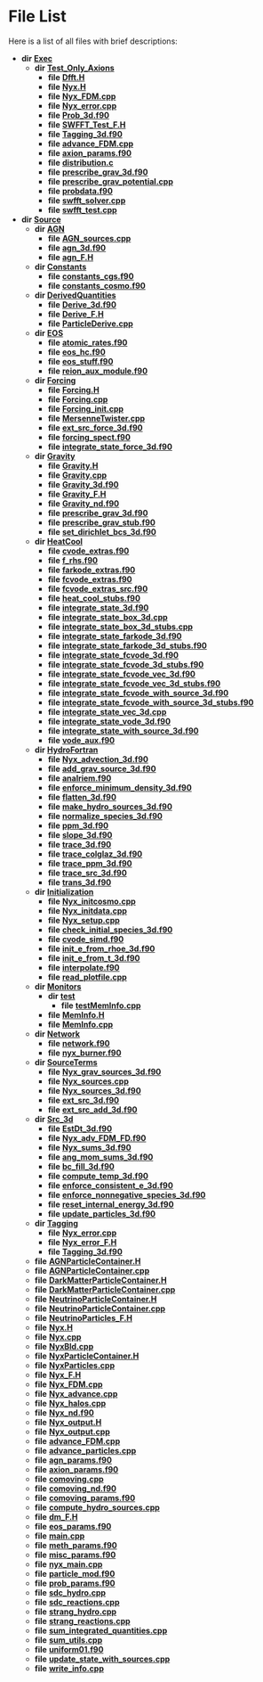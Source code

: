 
# File List

Here is a list of all files with brief descriptions:


* **dir** [**Exec**](dir_43a12cefb7942b6f49b5b628aafd3192.md)   
  * **dir** [**Test\_Only\_Axions**](dir_eb24725df855cf6c732a19e4912f662a.md)   
    * **file** [**Dfft.H**](Dfft_8H.md)   
    * **file** [**Nyx.H**](Exec_2Test__Only__Axions_2Nyx_8H.md)   
    * **file** [**Nyx\_FDM.cpp**](Exec_2Test__Only__Axions_2Nyx__FDM_8cpp.md) 
    * **file** [**Nyx\_error.cpp**](Exec_2Test__Only__Axions_2Nyx__error_8cpp.md)   
    * **file** [**Prob\_3d.f90**](Prob__3d_8f90.md)   
    * **file** [**SWFFT\_Test\_F.H**](SWFFT__Test__F_8H.md)   
    * **file** [**Tagging\_3d.f90**](Exec_2Test__Only__Axions_2Tagging__3d_8f90.md)   
    * **file** [**advance\_FDM.cpp**](Exec_2Test__Only__Axions_2advance__FDM_8cpp.md) 
    * **file** [**axion\_params.f90**](Exec_2Test__Only__Axions_2axion__params_8f90.md)   
    * **file** [**distribution.c**](distribution_8c.md)   
    * **file** [**prescribe\_grav\_3d.f90**](Exec_2Test__Only__Axions_2prescribe__grav__3d_8f90.md)   
    * **file** [**prescribe\_grav\_potential.cpp**](prescribe__grav__potential_8cpp.md) 
    * **file** [**probdata.f90**](probdata_8f90.md)   
    * **file** [**swfft\_solver.cpp**](swfft__solver_8cpp.md)   
    * **file** [**swfft\_test.cpp**](swfft__test_8cpp.md)   
* **dir** [**Source**](dir_74389ed8173ad57b461b9d623a1f3867.md)   
  * **dir** [**AGN**](dir_ae7083928535d9dc761b73e4a2ad022f.md)   
    * **file** [**AGN\_sources.cpp**](AGN__sources_8cpp.md) 
    * **file** [**agn\_3d.f90**](agn__3d_8f90.md)   
    * **file** [**agn\_F.H**](agn__F_8H.md)   
  * **dir** [**Constants**](dir_07f778f17d33213a19d33863e392ca9b.md)   
    * **file** [**constants\_cgs.f90**](constants__cgs_8f90.md)   
    * **file** [**constants\_cosmo.f90**](constants__cosmo_8f90.md)   
  * **dir** [**DerivedQuantities**](dir_2c61180f16f9dfbd2bd571bcae5f2822.md)   
    * **file** [**Derive\_3d.f90**](Derive__3d_8f90.md)   
    * **file** [**Derive\_F.H**](Derive__F_8H.md)   
    * **file** [**ParticleDerive.cpp**](ParticleDerive_8cpp.md) 
  * **dir** [**EOS**](dir_2a6406f09975eea078703cc63b0e3416.md)   
    * **file** [**atomic\_rates.f90**](atomic__rates_8f90.md)   
    * **file** [**eos\_hc.f90**](eos__hc_8f90.md)   
    * **file** [**eos\_stuff.f90**](eos__stuff_8f90.md)   
    * **file** [**reion\_aux\_module.f90**](reion__aux__module_8f90.md)   
  * **dir** [**Forcing**](dir_45682215f16eaf57f766b3c547de68bc.md)   
    * **file** [**Forcing.H**](Forcing_8H.md)   
    * **file** [**Forcing.cpp**](Forcing_8cpp.md)   
    * **file** [**Forcing\_init.cpp**](Forcing__init_8cpp.md)   
    * **file** [**MersenneTwister.cpp**](MersenneTwister_8cpp.md)   
    * **file** [**ext\_src\_force\_3d.f90**](ext__src__force__3d_8f90.md)   
    * **file** [**forcing\_spect.f90**](forcing__spect_8f90.md)   
    * **file** [**integrate\_state\_force\_3d.f90**](integrate__state__force__3d_8f90.md)   
  * **dir** [**Gravity**](dir_fdbf5007869eac89a42b1cd44aeda050.md)   
    * **file** [**Gravity.H**](Gravity_8H.md)   
    * **file** [**Gravity.cpp**](Gravity_8cpp.md)   
    * **file** [**Gravity\_3d.f90**](Gravity__3d_8f90.md)   
    * **file** [**Gravity\_F.H**](Gravity__F_8H.md)   
    * **file** [**Gravity\_nd.f90**](Gravity__nd_8f90.md)   
    * **file** [**prescribe\_grav\_3d.f90**](Source_2Gravity_2prescribe__grav__3d_8f90.md)   
    * **file** [**prescribe\_grav\_stub.f90**](prescribe__grav__stub_8f90.md) 
    * **file** [**set\_dirichlet\_bcs\_3d.f90**](set__dirichlet__bcs__3d_8f90.md)   
  * **dir** [**HeatCool**](dir_8c890215953ac09098af8cb94c8b9fc0.md)   
    * **file** [**cvode\_extras.f90**](cvode__extras_8f90.md)   
    * **file** [**f\_rhs.f90**](f__rhs_8f90.md)   
    * **file** [**farkode\_extras.f90**](farkode__extras_8f90.md)   
    * **file** [**fcvode\_extras.f90**](fcvode__extras_8f90.md)   
    * **file** [**fcvode\_extras\_src.f90**](fcvode__extras__src_8f90.md)   
    * **file** [**heat\_cool\_stubs.f90**](heat__cool__stubs_8f90.md)   
    * **file** [**integrate\_state\_3d.f90**](integrate__state__3d_8f90.md)   
    * **file** [**integrate\_state\_box\_3d.cpp**](integrate__state__box__3d_8cpp.md)   
    * **file** [**integrate\_state\_box\_3d\_stubs.cpp**](integrate__state__box__3d__stubs_8cpp.md)   
    * **file** [**integrate\_state\_farkode\_3d.f90**](integrate__state__farkode__3d_8f90.md)   
    * **file** [**integrate\_state\_farkode\_3d\_stubs.f90**](integrate__state__farkode__3d__stubs_8f90.md)   
    * **file** [**integrate\_state\_fcvode\_3d.f90**](integrate__state__fcvode__3d_8f90.md)   
    * **file** [**integrate\_state\_fcvode\_3d\_stubs.f90**](integrate__state__fcvode__3d__stubs_8f90.md)   
    * **file** [**integrate\_state\_fcvode\_vec\_3d.f90**](integrate__state__fcvode__vec__3d_8f90.md)   
    * **file** [**integrate\_state\_fcvode\_vec\_3d\_stubs.f90**](integrate__state__fcvode__vec__3d__stubs_8f90.md)   
    * **file** [**integrate\_state\_fcvode\_with\_source\_3d.f90**](integrate__state__fcvode__with__source__3d_8f90.md)   
    * **file** [**integrate\_state\_fcvode\_with\_source\_3d\_stubs.f90**](integrate__state__fcvode__with__source__3d__stubs_8f90.md)   
    * **file** [**integrate\_state\_vec\_3d.cpp**](integrate__state__vec__3d_8cpp.md)   
    * **file** [**integrate\_state\_vode\_3d.f90**](integrate__state__vode__3d_8f90.md)   
    * **file** [**integrate\_state\_with\_source\_3d.f90**](integrate__state__with__source__3d_8f90.md)   
    * **file** [**vode\_aux.f90**](vode__aux_8f90.md)   
  * **dir** [**HydroFortran**](dir_1fab266cd447ad3f3624320661f845f1.md)   
    * **file** [**Nyx\_advection\_3d.f90**](Nyx__advection__3d_8f90.md)   
    * **file** [**add\_grav\_source\_3d.f90**](add__grav__source__3d_8f90.md)   
    * **file** [**analriem.f90**](analriem_8f90.md)   
    * **file** [**enforce\_minimum\_density\_3d.f90**](enforce__minimum__density__3d_8f90.md)   
    * **file** [**flatten\_3d.f90**](flatten__3d_8f90.md)   
    * **file** [**make\_hydro\_sources\_3d.f90**](make__hydro__sources__3d_8f90.md)   
    * **file** [**normalize\_species\_3d.f90**](normalize__species__3d_8f90.md)   
    * **file** [**ppm\_3d.f90**](ppm__3d_8f90.md)   
    * **file** [**slope\_3d.f90**](slope__3d_8f90.md)   
    * **file** [**trace\_3d.f90**](trace__3d_8f90.md)   
    * **file** [**trace\_colglaz\_3d.f90**](trace__colglaz__3d_8f90.md)   
    * **file** [**trace\_ppm\_3d.f90**](trace__ppm__3d_8f90.md)   
    * **file** [**trace\_src\_3d.f90**](trace__src__3d_8f90.md)   
    * **file** [**trans\_3d.f90**](trans__3d_8f90.md)   
  * **dir** [**Initialization**](dir_71a4420ed1f8982e7234eb6a0b7e6d5d.md)   
    * **file** [**Nyx\_initcosmo.cpp**](Nyx__initcosmo_8cpp.md) 
    * **file** [**Nyx\_initdata.cpp**](Nyx__initdata_8cpp.md)   
    * **file** [**Nyx\_setup.cpp**](Nyx__setup_8cpp.md)   
    * **file** [**check\_initial\_species\_3d.f90**](check__initial__species__3d_8f90.md)   
    * **file** [**cvode\_simd.f90**](cvode__simd_8f90.md)   
    * **file** [**init\_e\_from\_rhoe\_3d.f90**](init__e__from__rhoe__3d_8f90.md)   
    * **file** [**init\_e\_from\_t\_3d.f90**](init__e__from__t__3d_8f90.md)   
    * **file** [**interpolate.f90**](interpolate_8f90.md)   
    * **file** [**read\_plotfile.cpp**](read__plotfile_8cpp.md) 
  * **dir** [**Monitors**](dir_4fa83310393b8822261146acd1fffc8a.md)   
    * **dir** [**test**](dir_80170d04f92b6d8c8d97635e5a71d14a.md)   
      * **file** [**testMemInfo.cpp**](testMemInfo_8cpp.md)   
    * **file** [**MemInfo.H**](MemInfo_8H.md)   
    * **file** [**MemInfo.cpp**](MemInfo_8cpp.md) 
  * **dir** [**Network**](dir_42bb2cb79beb2277fb25f45fdc565a0d.md)   
    * **file** [**network.f90**](network_8f90.md)   
    * **file** [**nyx\_burner.f90**](nyx__burner_8f90.md)   
  * **dir** [**SourceTerms**](dir_7c1c0d2e2a0285e12a54f57a60f809aa.md)   
    * **file** [**Nyx\_grav\_sources\_3d.f90**](Nyx__grav__sources__3d_8f90.md)   
    * **file** [**Nyx\_sources.cpp**](Nyx__sources_8cpp.md) 
    * **file** [**Nyx\_sources\_3d.f90**](Nyx__sources__3d_8f90.md)   
    * **file** [**ext\_src\_3d.f90**](ext__src__3d_8f90.md)   
    * **file** [**ext\_src\_add\_3d.f90**](ext__src__add__3d_8f90.md)   
  * **dir** [**Src\_3d**](dir_723248e6e98dc7cb10ec13b7569a328c.md)   
    * **file** [**EstDt\_3d.f90**](EstDt__3d_8f90.md)   
    * **file** [**Nyx\_adv\_FDM\_FD.f90**](Nyx__adv__FDM__FD_8f90.md)   
    * **file** [**Nyx\_sums\_3d.f90**](Nyx__sums__3d_8f90.md)   
    * **file** [**ang\_mom\_sums\_3d.f90**](ang__mom__sums__3d_8f90.md)   
    * **file** [**bc\_fill\_3d.f90**](bc__fill__3d_8f90.md)   
    * **file** [**compute\_temp\_3d.f90**](compute__temp__3d_8f90.md)   
    * **file** [**enforce\_consistent\_e\_3d.f90**](enforce__consistent__e__3d_8f90.md)   
    * **file** [**enforce\_nonnegative\_species\_3d.f90**](enforce__nonnegative__species__3d_8f90.md)   
    * **file** [**reset\_internal\_energy\_3d.f90**](reset__internal__energy__3d_8f90.md)   
    * **file** [**update\_particles\_3d.f90**](update__particles__3d_8f90.md)   
  * **dir** [**Tagging**](dir_c14a965952b26c2f69053cc66c8fb69f.md)   
    * **file** [**Nyx\_error.cpp**](Source_2Tagging_2Nyx__error_8cpp.md) 
    * **file** [**Nyx\_error\_F.H**](Nyx__error__F_8H.md)   
    * **file** [**Tagging\_3d.f90**](Source_2Tagging_2Tagging__3d_8f90.md)   
  * **file** [**AGNParticleContainer.H**](AGNParticleContainer_8H.md)   
  * **file** [**AGNParticleContainer.cpp**](AGNParticleContainer_8cpp.md) 
  * **file** [**DarkMatterParticleContainer.H**](DarkMatterParticleContainer_8H.md)   
  * **file** [**DarkMatterParticleContainer.cpp**](DarkMatterParticleContainer_8cpp.md)   
  * **file** [**NeutrinoParticleContainer.H**](NeutrinoParticleContainer_8H.md) 
  * **file** [**NeutrinoParticleContainer.cpp**](NeutrinoParticleContainer_8cpp.md) 
  * **file** [**NeutrinoParticles\_F.H**](NeutrinoParticles__F_8H.md) 
  * **file** [**Nyx.H**](Source_2Nyx_8H.md)   
  * **file** [**Nyx.cpp**](Nyx_8cpp.md)   
  * **file** [**NyxBld.cpp**](NyxBld_8cpp.md)   
  * **file** [**NyxParticleContainer.H**](NyxParticleContainer_8H.md)   
  * **file** [**NyxParticles.cpp**](NyxParticles_8cpp.md)   
  * **file** [**Nyx\_F.H**](Nyx__F_8H.md)   
  * **file** [**Nyx\_FDM.cpp**](Source_2Nyx__FDM_8cpp.md) 
  * **file** [**Nyx\_advance.cpp**](Nyx__advance_8cpp.md) 
  * **file** [**Nyx\_halos.cpp**](Nyx__halos_8cpp.md) 
  * **file** [**Nyx\_nd.f90**](Nyx__nd_8f90.md)   
  * **file** [**Nyx\_output.H**](Nyx__output_8H.md)   
  * **file** [**Nyx\_output.cpp**](Nyx__output_8cpp.md)   
  * **file** [**advance\_FDM.cpp**](Source_2advance__FDM_8cpp.md) 
  * **file** [**advance\_particles.cpp**](advance__particles_8cpp.md) 
  * **file** [**agn\_params.f90**](agn__params_8f90.md)   
  * **file** [**axion\_params.f90**](Source_2axion__params_8f90.md)   
  * **file** [**comoving.cpp**](comoving_8cpp.md) 
  * **file** [**comoving\_nd.f90**](comoving__nd_8f90.md)   
  * **file** [**comoving\_params.f90**](comoving__params_8f90.md)   
  * **file** [**compute\_hydro\_sources.cpp**](compute__hydro__sources_8cpp.md) 
  * **file** [**dm\_F.H**](dm__F_8H.md)   
  * **file** [**eos\_params.f90**](eos__params_8f90.md)   
  * **file** [**main.cpp**](main_8cpp.md)   
  * **file** [**meth\_params.f90**](meth__params_8f90.md)   
  * **file** [**misc\_params.f90**](misc__params_8f90.md)   
  * **file** [**nyx\_main.cpp**](nyx__main_8cpp.md)   
  * **file** [**particle\_mod.f90**](particle__mod_8f90.md)   
  * **file** [**prob\_params.f90**](prob__params_8f90.md)   
  * **file** [**sdc\_hydro.cpp**](sdc__hydro_8cpp.md) 
  * **file** [**sdc\_reactions.cpp**](sdc__reactions_8cpp.md) 
  * **file** [**strang\_hydro.cpp**](strang__hydro_8cpp.md) 
  * **file** [**strang\_reactions.cpp**](strang__reactions_8cpp.md) 
  * **file** [**sum\_integrated\_quantities.cpp**](sum__integrated__quantities_8cpp.md) 
  * **file** [**sum\_utils.cpp**](sum__utils_8cpp.md) 
  * **file** [**uniform01.f90**](uniform01_8f90.md)   
  * **file** [**update\_state\_with\_sources.cpp**](update__state__with__sources_8cpp.md) 
  * **file** [**write\_info.cpp**](write__info_8cpp.md) 